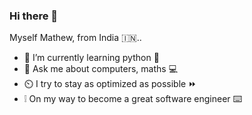 ### Hi there 👋

Myself Mathew, from India :india:..
- 🌱 I’m currently learning python 🐍
- 💬 Ask me about computers, maths 💻
- ⏲️ I try to stay as optimized as possible ⏩
- ❕ On my way to become a great software engineer ⌨️
